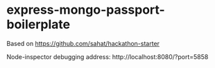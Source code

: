 # express-mongo-passport-boilerplate

Based on https://github.com/sahat/hackathon-starter

Node-inspector debugging address: http://localhost:8080/?port=5858
